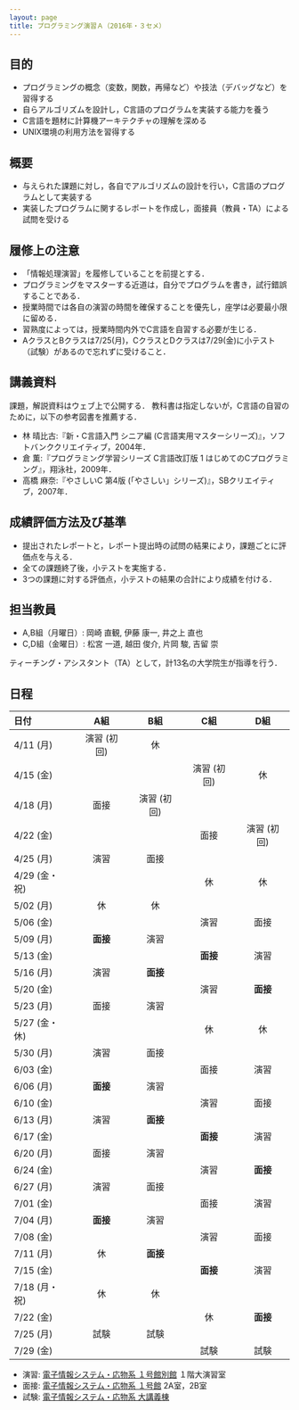```yaml
---
layout: page
title: プログラミング演習Ａ（2016年・３セメ）
---
```



## 目的

+ プログラミングの概念（変数，関数，再帰など）や技法（デバッグなど）を習得する
+ 自らアルゴリズムを設計し，C言語のプログラムを実装する能力を養う
+ C言語を題材に計算機アーキテクチャの理解を深める
+ UNIX環境の利用方法を習得する

## 概要

+ 与えられた課題に対し，各自でアルゴリズムの設計を行い，C言語のプログラムとして実装する
+ 実装したプログラムに関するレポートを作成し，面接員（教員・TA）による試問を受ける

## 履修上の注意

+ 「情報処理演習」を履修していることを前提とする．
+ プログラミングをマスターする近道は，自分でプログラムを書き，試行錯誤することである．
+ 授業時間では各自の演習の時間を確保することを優先し，座学は必要最小限に留める．
+ 習熟度によっては，授業時間内外でC言語を自習する必要が生じる．
+ AクラスとBクラスは7/25(月)，CクラスとDクラスは7/29(金)に小テスト（試験）があるので忘れずに受けること．

## 講義資料

課題，解説資料はウェブ上で公開する．
教科書は指定しないが，C言語の自習のために，以下の参考図書を推薦する．

+ 林 晴比古:『新・C言語入門 シニア編 (C言語実用マスターシリーズ)』，ソフトバンククリエイティブ，2004年．
+ 倉 薫:『プログラミング学習シリーズ C言語改訂版 1 はじめてのCプログラミング』，翔泳社，2009年．
+ 高橋 麻奈:『やさしいC 第4版 (「やさしい」シリーズ)』，SBクリエイティブ，2007年．

## 成績評価方法及び基準

+ 提出されたレポートと，レポート提出時の試問の結果により，課題ごとに評価点を与える．
+ 全ての課題終了後，小テストを実施する．
+ 3つの課題に対する評価点，小テストの結果の合計により成績を付ける．

## 担当教員

+ A,B組（月曜日）: 岡崎 直観, 伊藤 康一, 井之上 直也
+ C,D組（金曜日）: 松宮 一道, 越田 俊介, 片岡 駿, 吉留 崇

ティーチング・アシスタント（TA）として，計13名の大学院生が指導を行う．

## 日程

| 日付 | A組 | B組 | C組 | D組 |
|:-----------|:-----------:|:------------:|:-----------:|:------------:|
| 4/11 (月) | 演習 (初回) | 休 | | |
| 4/15 (金) | | | 演習 (初回) | 休 |
| 4/18 (月) | 面接 | 演習 (初回) | | |
| 4/22 (金) | | | 面接 | 演習 (初回) |
| 4/25 (月) | 演習 | 面接 | | |
| 4/29 (金・祝) | | | 休 | 休 |
| 5/02 (月) | 休 | 休 | | |
| 5/06 (金) | | | 演習 | 面接 |
| 5/09 (月) | **面接** | 演習 | | |
| 5/13 (金) | | | **面接** | 演習 |
| 5/16 (月) | 演習 | **面接** | | |
| 5/20 (金) | | | 演習 | **面接** |
| 5/23 (月) | 面接 | 演習 | | |
| 5/27 (金・休) | | | 休 | 休 |
| 5/30 (月) | 演習 | 面接 | | |
| 6/03 (金) | | | 面接 | 演習 |
| 6/06 (月) | **面接** | 演習 | | |
| 6/10 (金) | | | 演習 | 面接 |
| 6/13 (月) | 演習 | **面接** | | |
| 6/17 (金) | | | **面接** | 演習 |
| 6/20 (月) | 面接 | 演習 | | |
| 6/24 (金) | | | 演習 | **面接** |
| 6/27 (月) | 演習 | 面接 | | |
| 7/01 (金) | | | 面接 | 演習 |
| 7/04 (月) | **面接** | 演習 | | |
| 7/08 (金) | | | 演習 | 面接 |
| 7/11 (月) | 休 | **面接** | | |
| 7/15 (金) | | | **面接** | 演習 |
| 7/18 (月・祝) | 休 | 休 | | |
| 7/22 (金) | | | 休 | **面接** |
| 7/25 (月) | 試験 | 試験 | | |
| 7/29 (金) | | | 試験 | 試験 |

+ 演習: [電子情報システム・応物系 １号館別館](http://www.eng.tohoku.ac.jp/map/?menu=campus&area=d&build=11) １階大演習室
+ 面接: [電子情報システム・応物系 １号館](http://www.eng.tohoku.ac.jp/map/?menu=campus&area=d&build=10) 2A室，2B室
+ 試験: [電子情報システム・応物系 大講義棟](http://www.eng.tohoku.ac.jp/map/?menu=campus&area=d&build=17)
